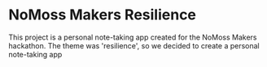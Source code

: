 # NoMoss Makers Resilience
This project is a personal note-taking app created for the NoMoss Makers hackathon. The theme was 'resilience', so we decided to create a personal note-taking app 

